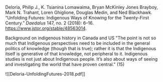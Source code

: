 Deloria, Philip J., K. Tsianina Lomawaima, Bryan McKinley Jones Brayboy, Mark N. Trahant, 
	Loren Ghiglione, Douglas Medin, and Ned Blackhawk. “Unfolding Futures: Indigenous Ways of Knowing for the Twenty-First Century.” _Daedalus_ 147, no. 2 (2018): 6–16. https://www.jstor.org/stable/48563014.

Background on indigenous history in Canada and US
"The point is not so much that Indigenous perspectives need to be included in the general politics of knowledge (though that is true); rather it is that the Indigenous itself is generative of that knowledge, not peripheral to it. Indigenous studies is not just about Indigenous people. It’s also about ways of seeing and investigating the world that have proven central." (15)

![[Deloria-UnfoldingFutures-2018.pdf]]